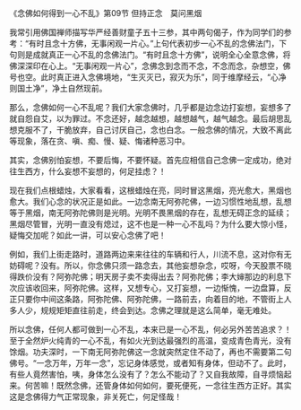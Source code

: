 《念佛如何得到一心不乱》第09节 但持正念　莫问黑烟

我常引用佛国禅师描写华严经善财童子五十三参，其中两句偈子，作为同学们的参考：“有时且念十方佛，无事闲观一片心。”上句代表初步一心不乱的念佛法门，下句则是成就真正一心不乱的念佛法门。“有时且念十方佛”，说明全心全意念佛，将佛深深印在心上。“无事闲观一片心”，念佛念到念而不念，不念而念，杂想空，佛号也空。此时真正进入念佛境地，“生灭灭已，寂灭为乐”，同于维摩经云，“心净则国土净”，净土自然现前。

那么，念佛如何一心不乱呢？我们大家念佛时，几乎都是边念边打妄想，妄想多了就自怨自艾，以为罪过。不念还好，越念越想，越想越气，越气越念。最后胡思乱想克服不了，干脆放弃，自己讨厌自己，念也白念。一般念佛的情况，大致不离此等现象，落在贪、嗔、痴、慢、疑、悔诸种恶习中。

其实，念佛别怕妄想，不要后悔，不要怀疑。首先应相信自己念佛一定成功，绝对往生西方，什么妄想不妄想的，何足挂虑？！

现在我们点根蜡烛，大家看看，这根蜡烛在亮，同时冒这黑烟，亮光愈大，黑烟也愈大。我们心念的状况正是如此。一边念南无阿弥陀佛，一边习惯性地乱想，乱想等于黑烟，南无阿弥陀佛则是光明。光明不畏黑烟的存在，乱想无碍正念的延续；黑烟尽管冒，光明一直没有熄过，这不也是一种一心不乱吗？为什么要大惊小怪，疑悔交加呢？如此一讲，可以安心念佛了吧！

例如，我们上街走路时，道路两边来来往往的车辆和行人，川流不息，这对你有无妨碍呢？没有。所以，你念佛只须一路念去，其他妄想杂念，哎呀，今天股票不晓得跌价没有？阿弥陀佛；明天房子卖不卖得出去？阿弥陀佛；李大婶那边的利息下次应该收回来，阿弥陀佛。这样，又想专心，又打妄想，一边惭愧，一边盘算，反正只要你中间这条路，阿弥陀佛、阿弥陀佛，一路前去，向着目的地，不管街上人多人少，规规矩矩直往前走，终会到达。念佛之理就是这么简单，毫无难处。

所以念佛，任何人都可做到一心不乱，本来已是一心不乱，何必另外苦苦追求？！至于全然炉火纯青的一心不乱，有如火光到达最强烈的高温，变成青色青光，没有馀烟。功夫深时，一下南无阿弥陀佛这一念就突然定住不动了，再也不需要第二句佛号。“一念万年，万年一念”，忘记身体感觉，或者知有身体，但动不了。此时，有些人竟然害怕，咦，身体怎么没有了？怎么不能动了？又自我故障，自寻烦恼起来。何苦嘛！既然念佛，还管身体如何如何，要死便死，一念往生西方正好。其实这是念佛得力气正常现象，非关死亡，何足怪哉！


